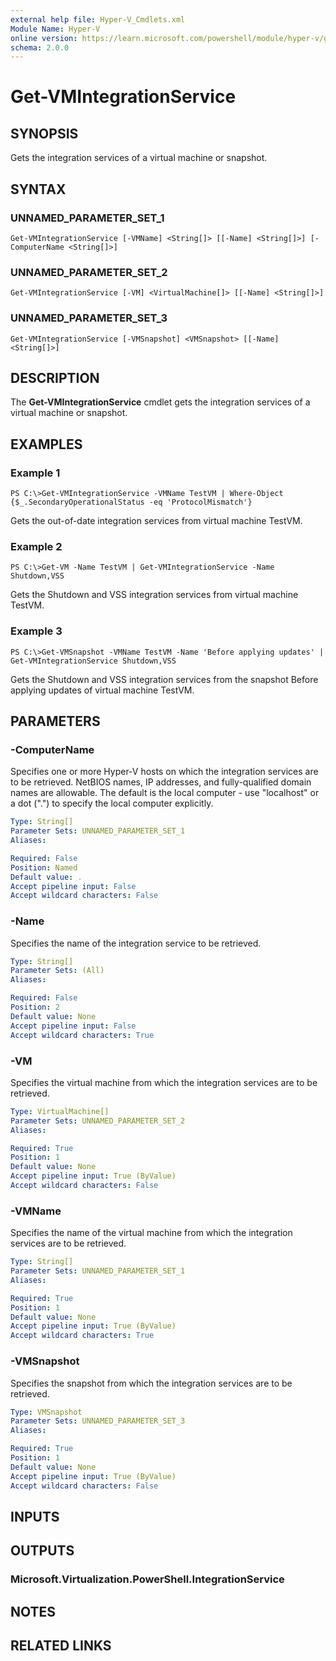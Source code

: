 ```yaml
---
external help file: Hyper-V_Cmdlets.xml
Module Name: Hyper-V
online version: https://learn.microsoft.com/powershell/module/hyper-v/get-vmintegrationservice?view=windowsserver2012-ps&wt.mc_id=ps-gethelp
schema: 2.0.0
---
```


# Get-VMIntegrationService

## SYNOPSIS
Gets the integration services of a virtual machine or snapshot.

## SYNTAX

### UNNAMED_PARAMETER_SET_1
```
Get-VMIntegrationService [-VMName] <String[]> [[-Name] <String[]>] [-ComputerName <String[]>]
```

### UNNAMED_PARAMETER_SET_2
```
Get-VMIntegrationService [-VM] <VirtualMachine[]> [[-Name] <String[]>]
```

### UNNAMED_PARAMETER_SET_3
```
Get-VMIntegrationService [-VMSnapshot] <VMSnapshot> [[-Name] <String[]>]
```

## DESCRIPTION
The **Get-VMIntegrationService** cmdlet gets the integration services of a virtual machine or snapshot.

## EXAMPLES

### Example 1
```
PS C:\>Get-VMIntegrationService -VMName TestVM | Where-Object {$_.SecondaryOperationalStatus -eq 'ProtocolMismatch'}
```

Gets the out-of-date integration services from virtual machine TestVM.

### Example 2
```
PS C:\>Get-VM -Name TestVM | Get-VMIntegrationService -Name Shutdown,VSS
```

Gets the Shutdown and VSS integration services from virtual machine TestVM.

### Example 3
```
PS C:\>Get-VMSnapshot -VMName TestVM -Name 'Before applying updates' | Get-VMIntegrationService Shutdown,VSS
```

Gets the Shutdown and VSS integration services from the snapshot Before applying updates of virtual machine TestVM.

## PARAMETERS

### -ComputerName
Specifies one or more Hyper-V hosts on which the integration services are to be retrieved.
NetBIOS names, IP addresses, and fully-qualified domain names are allowable.
The default is the local computer - use "localhost" or a dot (".") to specify the local computer explicitly.

```yaml
Type: String[]
Parameter Sets: UNNAMED_PARAMETER_SET_1
Aliases: 

Required: False
Position: Named
Default value: .
Accept pipeline input: False
Accept wildcard characters: False
```

### -Name
Specifies the name of the integration service to be retrieved.

```yaml
Type: String[]
Parameter Sets: (All)
Aliases: 

Required: False
Position: 2
Default value: None
Accept pipeline input: False
Accept wildcard characters: True
```

### -VM
Specifies the virtual machine from which the integration services are to be retrieved.

```yaml
Type: VirtualMachine[]
Parameter Sets: UNNAMED_PARAMETER_SET_2
Aliases: 

Required: True
Position: 1
Default value: None
Accept pipeline input: True (ByValue)
Accept wildcard characters: False
```

### -VMName
Specifies the name of the virtual machine from which the integration services are to be retrieved.

```yaml
Type: String[]
Parameter Sets: UNNAMED_PARAMETER_SET_1
Aliases: 

Required: True
Position: 1
Default value: None
Accept pipeline input: True (ByValue)
Accept wildcard characters: True
```

### -VMSnapshot
Specifies the snapshot from which the integration services are to be retrieved.

```yaml
Type: VMSnapshot
Parameter Sets: UNNAMED_PARAMETER_SET_3
Aliases: 

Required: True
Position: 1
Default value: None
Accept pipeline input: True (ByValue)
Accept wildcard characters: False
```

## INPUTS

## OUTPUTS

### Microsoft.Virtualization.PowerShell.IntegrationService

## NOTES

## RELATED LINKS



